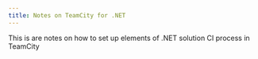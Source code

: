 ```yaml
---
title: Notes on TeamCity for .NET
---
```


This is are notes on how to set up elements of .NET solution CI process in TeamCity